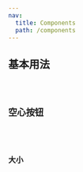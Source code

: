 ```yaml
---
nav:
  title: Components
  path: /components
---
```


## 基本用法

<code src="./demo/base/index.tsx" />

## 空心按钮

<code src="./demo/hollow/index.tsx" />

## 大小

<code src="./demo/size/index.tsx" />
